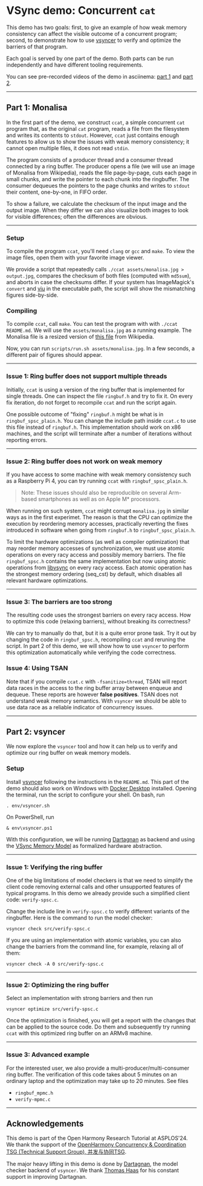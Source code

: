 # VSync demo: Concurrent `cat`

This demo has two goals: first, to give an example of how weak memory
consistency can affect the visible outcome of a concurrent program; second,
to demonstrate how to use [vsyncer](https://github.com/open-s4c/vsyncer)
to verify and optimize the barriers of that program.

Each goal is served by one part of the demo. Both parts can be run
independently and have different tooling requirements.

You can see pre-recorded videos of the demo in asciinema:
[part 1](https://asciinema.org/a/q7048o135HVyhHcuL4bxTzDNR)
and
[part 2](https://asciinema.org/a/wL8MzF1kex4ApcHrXooYONsLK).

---

## Part 1: Monalisa

In the first part of the demo, we construct `ccat`, a simple concurrent `cat`
program that, as the original `cat` program, reads a file from the filesystem
and writes its contents to `stdout`.  However, `ccat` just contains enough
features to allow us to show the issues with weak memory consistency; it
cannot open multiple files, it does not read `stdin`.

The program consists of a producer thread and a consumer thread connected
by a ring buffer.  The producer opens a file (we will use an image of
Monalisa from Wikipedia), reads the file page-by-page, cuts each page
in small chunks, and write the pointer to each chunk into the ringbuffer.
The consumer dequeues the pointers to the page chunks and writes to `stdout`
their content, one-by-one, in FIFO order.

To show a failure, we calculate the checksum of the input image and the
output image. When they differ we can also visualize both images to look
for visible differences; often the differences are obvious.

---

### Setup

To compile the program `ccat`, you'll need `clang` or `gcc` and `make`. To
view the image files, open them with your favorite image viewer.

We provide a script that repeatedly calls `./ccat assets/monalisa.jpg >
output.jpg`, compares the checksum of both files (computed with `md5sum`),
and aborts in case the checksums differ.  If your system has ImageMagick's
`convert` and [viu](https://github.com/atanunq/viu) in the executable path,
the script will show the mismatching figures side-by-side.

### Compiling

To compile `ccat`, call `make`.  You can test the program with
with `./ccat README.md`.  We will use the `assets/monalisa.jpg`
as a running example. The Monalisa file is a resized version of [this
file](https://upload.wikimedia.org/wikipedia/commons/e/ec/Mona_Lisa%2C_by_Leonardo_da_Vinci%2C_from_C2RMF_retouched.jpg)
from Wikipedia.

Now, you can run `scripts/run.sh assets/monalisa.jpg`. In a few seconds,
a different pair of figures should appear.

---

### Issue 1: Ring buffer does not support multiple threads

Initially, `ccat` is using a version of the ring buffer that is implemented
for single threads. One can inspect the file `ringbuf.h` and try to fix
it. On every fix iteration, do not forget to recompile `ccat` and run the
script again.

One possible outcome of "fixing" `ringbuf.h` might be what is in
`ringbuf_spsc_plain.h`.  You can change the include path inside `ccat.c`
to use this file instead of `ringbuf.h`. This implementation should work
on x86 machines, and the script will terminate after a number of iterations
without reporting errors.

---

### Issue 2: Ring buffer does not work on weak memory

If you have access to some machine with weak memory consistency such as a
Raspberry Pi 4, you can try running `ccat` with `ringbuf_spsc_plain.h`.

> Note: These issues should also be reproducible on several Arm-based
smartphones as well as on Apple M* processors.

When running on such system, `ccat` might corrupt `monalisa.jpg` in similar
ways as in the first experimet. The reason is that the CPU can optimize the
execution by reordering memory accesses, practically reverting the fixes
introduced in software when going from `ringbuf.h` to `ringbuf_spsc_plain.h`.

To limit the hardware optimizations (as well as compiler optimization) that
may reorder memory accesses of synchronization, we must use atomic operations
on every racy access and possibly memory barriers. The file `ringbuf_spsc.h`
contains the same implementation but now using atomic operations from
[libvsync](https://github.com/open-s4c/libvsync) on every racy access.
Each atomic operation has the strongest memory ordering (seq_cst) by default,
which disables all relevant hardware optimizations.

---

### Issue 3: The barriers are too strong

The resulting code uses the strongest barriers on every racy access. How to
optimize this code (relaxing barriers), without breaking its correctness?

We can try to manually do that, but it is a quite error prone task. Try it
out by changing the code in `ringbuf_spsc.h`, recompiling `ccat` and reruning
the script.  In part 2 of this demo, we will show how to use `vsyncer` to
perform this optimization automatically while verifying the code correctness.

### Issue 4: Using TSAN

Note that if you compile `ccat.c` with `-fsanitize=thread`, TSAN will report
data races in the access to the ring buffer array between enqueue and dequeue.
These reports are however **false positives**. TSAN does not understand weak
memory semantics. With `vsyncer` we should be able to use data race as a reliable
indicator of concurrency issues.

---

## Part 2: vsyncer

We now explore the `vsyncer` tool and how it can help us to verify and
optimize our ring buffer on weak memory models.

### Setup

Install [vsyncer](https://github.com/open-s4c/vsyncer) following the
instructions in the `README.md`.  This part of the demo should also work on
Windows with [Docker Desktop](Thttps://www.docker.com/products/docker-desktop)
installed.  Opening the terminal, run the script to configure your shell.
On bash, run

    . env/vsyncer.sh

On PowerShell, run

    & env\vsyncer.ps1

With this configuration, we will be running
[Dartagnan](https://github.com/hernanponcedeleon/Dat3M) as backend and using
the [VSync Memory Model](vmm.cat) as formalized hardware abstraction.

---

### Issue 1: Verifying the ring buffer

One of the big limitations of model checkers is that we need to simplify the
client code removing external calls and other unsupported features of typical
programs. In this demo we already provide such a simplified client code:
`verify-spsc.c`.

Change the include line in `verify-spsc.c` to verify different variants of the
ringbuffer.  Here is the command to run the model checker:

    vsyncer check src/verify-spsc.c

If you are using an implementation with atomic variables, you can also change
the barriers from the command line, for example, relaxing all of them:

    vsyncer check -A 0 src/verify-spsc.c

---

### Issue 2: Optimizing the ring buffer

Select an implementation with strong barriers and then run

    vsyncer optimize src/verify-spsc.c

Once the optimization is finished, you will get a report with the changes
that can be applied to the source code. Do them and subsequently try running
`ccat` with this optimized ring buffer on an ARMv8 machine.

---

### Issue 3: Advanced example

For the interested user, we also provide a multi-producer/multi-consumer ring
buffer. The verification of this code takes about 5 minutes on an ordinary
laptop and the optimization may take up to 20 minutes. See files

- `ringbuf_mpmc.h`
- `verify-mpmc.c`

---

## Acknowledgements

This demo is part of the Open Harmony Research Tutorial at ASPLOS'24.
We thank the support of the [OpenHarmony Concurrency & Coordination TSG
(Technical Support Group), 并发与协同TSG][tsg].

The major heavy lifting in this demo is done by [Dartagnan][dat3m],
the model checker backend of `vsyncer`.  We thank [Thomas
Haas](https://github.com/ThomasHaas) for his constant support in improving
Dartagnan.

[tsg]: https://www.openharmony.cn/techCommittee/aboutTSG
[dat3m]: https://github.com/hernanponcedeleon/Dat3M
